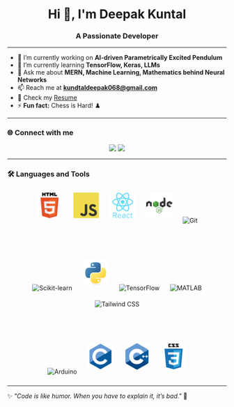 <h1 align="center">Hi 👋, I'm Deepak Kuntal</h1>
<h3 align="center">A Passionate Developer</h3>

---

- 🔭 I’m currently working on **AI-driven Parametrically Excited Pendulum**
- 🌱 I’m currently learning **TensorFlow, Keras, LLMs**
- 💬 Ask me about **MERN, Machine Learning, Mathematics behind Neural Networks**
- 📫 Reach me at **kundtaldeepak068@gmail.com**
- 📄 Check my [Resume](https://drive.google.com/file/d/1r14p2Af_C9OXYdTJ_EwOc0DAdKyimIyq/view?usp=sharing)
- ⚡ **Fun fact:** Chess is Hard! ♟️

---

### 🌐 **Connect with me**
<p align="center">
  <!-- Add your social media links/icons here -->
  <a href="https://github.com/yourusername"><img src="https://img.shields.io/badge/GitHub-%2312100E.svg?&style=flat&logo=GitHub&logoColor=white" height="30"></a>
  <a href="https://www.linkedin.com/in/yourprofile"><img src="https://img.shields.io/badge/LinkedIn-%230077B5.svg?&style=flat&logo=linkedin&logoColor=white" height="30"></a>
</p>

---

### 🛠️ **Languages and Tools**

<p align="center"> <!-- Row 1 --> <img src="https://raw.githubusercontent.com/devicons/devicon/master/icons/html5/html5-original-wordmark.svg" alt="HTML5" width="60" height="60" style="margin: 10px;"/> <img src="https://raw.githubusercontent.com/devicons/devicon/master/icons/javascript/javascript-original.svg" alt="JavaScript" width="60" height="60" style="margin: 10px;"/> <img src="https://raw.githubusercontent.com/devicons/devicon/master/icons/react/react-original-wordmark.svg" alt="React" width="60" height="60" style="margin: 10px;"/> <img src="https://raw.githubusercontent.com/devicons/devicon/master/icons/nodejs/nodejs-original-wordmark.svg" alt="Node.js" width="60" height="60" style="margin: 10px;"/> <img src="https://www.vectorlogo.zone/logos/git-scm/git-scm-icon.svg" alt="Git" width="60" height="60" style="margin: 10px;"/> </p>
<br><br> <!-- Spacing -->

<p align="center"> <!-- Row 2 --> <img src="https://upload.wikimedia.org/wikipedia/commons/0/05/Scikit_learn_logo_small.svg" alt="Scikit-learn" width="60" height="60" style="margin: 10px;"/> <img src="https://raw.githubusercontent.com/devicons/devicon/master/icons/python/python-original.svg" alt="Python" width="60" height="60" style="margin: 10px;"/> <img src="https://www.vectorlogo.zone/logos/tensorflow/tensorflow-icon.svg" alt="TensorFlow" width="60" height="60" style="margin: 10px;"/> <img src="https://upload.wikimedia.org/wikipedia/commons/2/21/Matlab_Logo.png" alt="MATLAB" width="60" height="60" style="margin: 10px;"/> <img src="https://www.vectorlogo.zone/logos/tailwindcss/tailwindcss-icon.svg" alt="Tailwind CSS" width="60" height="60" style="margin: 10px;"/> </p>
<br><br>

<p align="center"> <!-- Row 3 --> <img src="https://cdn.worldvectorlogo.com/logos/arduino-1.svg" alt="Arduino" width="60" height="60" style="margin: 10px;"/> <img src="https://raw.githubusercontent.com/devicons/devicon/master/icons/c/c-original.svg" alt="C" width="60" height="60" style="margin: 10px;"/> <img src="https://raw.githubusercontent.com/devicons/devicon/master/icons/cplusplus/cplusplus-original.svg" alt="C++" width="60" height="60" style="margin: 10px;"/> <img src="https://raw.githubusercontent.com/devicons/devicon/master/icons/css3/css3-original-wordmark.svg" alt="CSS3" width="60" height="60" style="margin: 10px;"/> </p>

---

✨ *"Code is like humor. When you have to explain it, it’s bad."* 🚀
